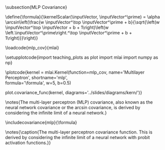 \subsection{MLP Covariance}

\define{\formula}{\kernelScalar(\inputVector, \inputVector^\prime) = \alpha \arcsin\left(\frac{w \inputVector^\top \inputVector^\prime + b}{\sqrt{\left(w \inputVector^\top \inputVector + b + 1\right)\left(w \left.\inputVector^\prime\right.^\top \inputVector^\prime + b + 1\right)}}\right)}

\loadcode{mlp_cov}{mlai}

\setupplotcode{import teaching_plots as plot
import mlai
import numpy as np}

\plotcode{kernel = mlai.Kernel(function=mlp_cov,
                     name='Multilayer Perceptron',
                     shortname='mlp',					 
                     formula='\formula',
					 w=5, b=0.5)
					 
plot.covariance_func(kernel, diagrams='../slides/diagrams/kern/')}


\notes{The multi-layer perceptron (MLP) covariance, also known as the neural network covariance or the arcsin covariance, is derived by considering the infinite limit of a neural network.} 


\includecovariance{mlp}{\formula}

\notes{\caption{The multi-layer perceptron covariance function. This is derived by considering the infinite limit of a neural network with probit activation functions.}}
